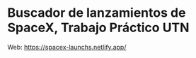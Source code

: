 # Buscador de lanzamientos de SpaceX, Trabajo Práctico UTN

Web: https://spacex-launchs.netlify.app/
